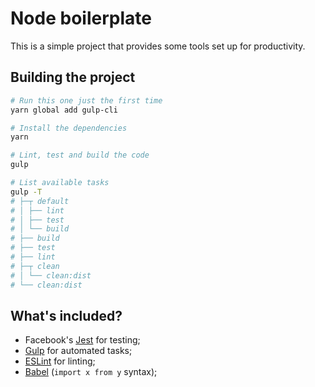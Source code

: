 # Node boilerplate

This is a simple project that provides some tools set up for productivity.

## Building the project

```bash
# Run this one just the first time
yarn global add gulp-cli

# Install the dependencies
yarn

# Lint, test and build the code
gulp

# List available tasks
gulp -T
# ├─┬ default
# │ ├── lint
# │ ├── test
# │ └── build
# ├── build
# ├── test
# ├── lint
# ├─┬ clean
# │ └── clean:dist
# └── clean:dist
```

## What's included?

- Facebook's [Jest](https://facebook.github.io/jest/) for testing;
- [Gulp](https://gulpjs.com/) for automated tasks;
- [ESLint](https://eslint.org/) for linting;
- [Babel](https://babeljs.io/) (`import x from y` syntax);


